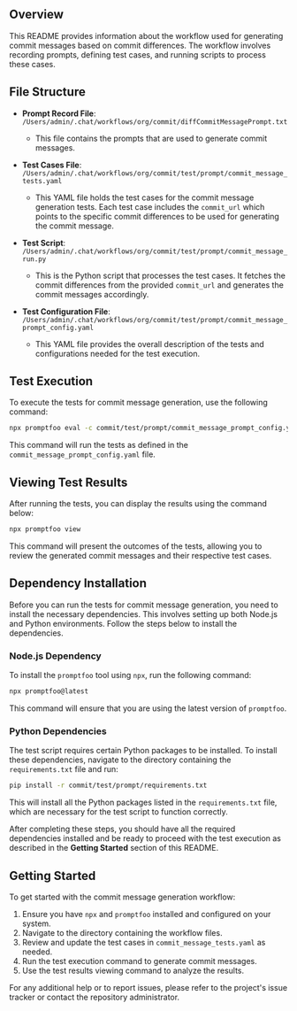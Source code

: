 
## Overview

This README provides information about the workflow used for generating commit messages based on commit differences. The workflow involves recording prompts, defining test cases, and running scripts to process these cases.

## File Structure

- **Prompt Record File**: `/Users/admin/.chat/workflows/org/commit/diffCommitMessagePrompt.txt`
  - This file contains the prompts that are used to generate commit messages.
  
- **Test Cases File**: `/Users/admin/.chat/workflows/org/commit/test/prompt/commit_message_tests.yaml`
  - This YAML file holds the test cases for the commit message generation tests. Each test case includes the `commit_url` which points to the specific commit differences to be used for generating the commit message.
  
- **Test Script**: `/Users/admin/.chat/workflows/org/commit/test/prompt/commit_message_run.py`
  - This is the Python script that processes the test cases. It fetches the commit differences from the provided `commit_url` and generates the commit messages accordingly.
  
- **Test Configuration File**: `/Users/admin/.chat/workflows/org/commit/test/prompt/commit_message_prompt_config.yaml`
  - This YAML file provides the overall description of the tests and configurations needed for the test execution.

## Test Execution

To execute the tests for commit message generation, use the following command:

```bash
npx promptfoo eval -c commit/test/prompt/commit_message_prompt_config.yaml
```

This command will run the tests as defined in the `commit_message_prompt_config.yaml` file.

## Viewing Test Results

After running the tests, you can display the results using the command below:

```bash
npx promptfoo view
```

This command will present the outcomes of the tests, allowing you to review the generated commit messages and their respective test cases.

## Dependency Installation

Before you can run the tests for commit message generation, you need to install the necessary dependencies. This involves setting up both Node.js and Python environments. Follow the steps below to install the dependencies.

### Node.js Dependency

To install the `promptfoo` tool using `npx`, run the following command:

```bash
npx promptfoo@latest
```

This command will ensure that you are using the latest version of `promptfoo`.

### Python Dependencies

The test script requires certain Python packages to be installed. To install these dependencies, navigate to the directory containing the `requirements.txt` file and run:

```bash
pip install -r commit/test/prompt/requirements.txt
```

This will install all the Python packages listed in the `requirements.txt` file, which are necessary for the test script to function correctly.

After completing these steps, you should have all the required dependencies installed and be ready to proceed with the test execution as described in the **Getting Started** section of this README.


## Getting Started

To get started with the commit message generation workflow:

1. Ensure you have `npx` and `promptfoo` installed and configured on your system.
2. Navigate to the directory containing the workflow files.
3. Review and update the test cases in `commit_message_tests.yaml` as needed.
4. Run the test execution command to generate commit messages.
5. Use the test results viewing command to analyze the results.

For any additional help or to report issues, please refer to the project's issue tracker or contact the repository administrator.